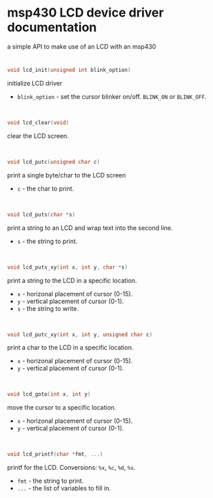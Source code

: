 # msp430 LCD device driver documentation
a simple API to make use of an LCD with an msp430
 
#
```C
void lcd_init(unsigned int blink_option) 
```
initialize LCD driver
- `blink_option` - set the cursor blinker on/off. `BLINK_ON` or `BLINK_OFF`.

<br>

```C
void lcd_clear(void) 
```
clear the LCD screen.

<br>

```C
void lcd_putc(unsigned char c) 
```
print a single byte/char to the LCD screen
- `c` - the char to print.

<br>

```C
void lcd_puts(char *s) 
```
print a string to an LCD and wrap text into the second line.
- `s` - the string to print.

<br>

```C
void lcd_puts_xy(int x, int y, char *s) 
```
print a string to the LCD in a specific location.
- `x` - horizonal placement of cursor (0-15).
- `y` - vertical placement of cursor (0-1).
- `s` - the string to write.

<br>

```C
void lcd_putc_xy(int x, int y, unsigned char c) 
```
print a char to the LCD in a specific location.
- `x` - horizonal placement of cursor (0-15).
- `y` - vertical placement of cursor (0-1).

<br>

```C
void lcd_goto(int x, int y) 
```
move the cursor to a specific location.
- `x` - horizonal placement of cursor (0-15).
- `y` - vertical placement of cursor (0-1).

<br>

```C
void lcd_printf(char *fmt, ...) 
```
printf for the LCD. Conversions: `%x`, `%c`, `%d`, `%s`.
- `fmt` - the string to print.
- `...` - the list of variables to fill in.

<br>

